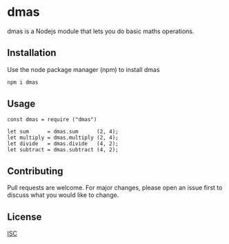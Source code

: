 # dmas

dmas is a Nodejs module that lets you do basic maths operations.

## Installation

Use the node package manager (npm) to install dmas

```bash
npm i dmas
```

## Usage

```
const dmas = require ("dmas")

let sum      = dmas.sum      (2, 4);
let multiply = dmas.multiply (2, 4);
let divide   = dmas.divide   (4, 2);
let subtract = dmas.subtract (4, 2);
```

## Contributing
Pull requests are welcome. For major changes, please open an issue first to discuss what you would like to change.

## License
[ISC](http://opensource.org/licenses/ISC)
